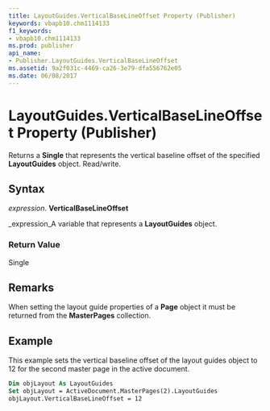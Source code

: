 ```yaml
---
title: LayoutGuides.VerticalBaseLineOffset Property (Publisher)
keywords: vbapb10.chm1114133
f1_keywords:
- vbapb10.chm1114133
ms.prod: publisher
api_name:
- Publisher.LayoutGuides.VerticalBaseLineOffset
ms.assetid: 9a2f031c-4469-ca26-3e79-dfa556762e05
ms.date: 06/08/2017
---
```



# LayoutGuides.VerticalBaseLineOffset Property (Publisher)

Returns a **Single** that represents the vertical baseline offset of the specified **LayoutGuides** object. Read/write.


## Syntax

 _expression_. **VerticalBaseLineOffset**

 _expression_A variable that represents a **LayoutGuides** object.


### Return Value

Single


## Remarks

When setting the layout guide properties of a **Page** object it must be returned from the **MasterPages** collection.


## Example

This example sets the vertical baseline offset of the layout guides object to 12 for the second master page in the active document.


```vb
Dim objLayout As LayoutGuides 
Set objLayout = ActiveDocument.MasterPages(2).LayoutGuides 
objLayout.VerticalBaseLineOffset = 12 

```


